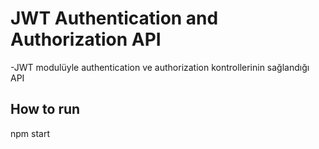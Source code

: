 # JWT Authentication and Authorization API

-JWT modulüyle authentication ve authorization kontrollerinin sağlandığı API

## How to run
  npm start  
